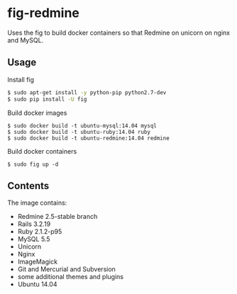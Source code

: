 fig-redmine
===========

Uses the fig to build docker containers so that Redmine on unicorn on nginx and MySQL.

## Usage

Install fig

```bash
$ sudo apt-get install -y python-pip python2.7-dev
$ sudo pip install -U fig 
```

Build docker images

```
$ sudo docker build -t ubuntu-mysql:14.04 mysql
$ sudo docker build -t ubuntu-ruby:14.04 ruby
$ sudo docker build -t ubuntu-redmine:14.04 redmine
```

Build docker containers

```
$ sudo fig up -d
```

## Contents

The image contains:

- Redmine 2.5-stable branch
- Rails 3.2.19
- Ruby 2.1.2-p95
- MySQL 5.5
- Unicorn
- Nginx
- ImageMagick
- Git and Mercurial and Subversion
- some additional themes and plugins
- Ubuntu 14.04
